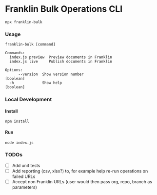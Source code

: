 Franklin Bulk Operations CLI
===

```
npx franklin-bulk
```

### Usage

```
franklin-bulk [command]

Commands:
  index.js preview  Preview documents in Franklin
  index.js live     Publish documents in Franklin

Options:
      --version  Show version number                                   [boolean]
  -h             Show help                                             [boolean]
```


### Local Development

#### Install

```
npm install
```

#### Run

```
node index.js
```

### TODOs

* [ ] Add unit tests
* [ ] Add reporting (csv, xlsx?) to, for example help re-run operations on failed URLs
* [ ] Accept non Franklin URLs (user would then pass org, repo, branch as parameters)

